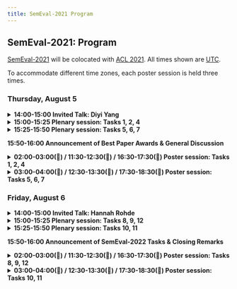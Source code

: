 ```yaml
---
title: SemEval-2021 Program
---
```


## SemEval-2021: Program

[SemEval-2021](https://semeval.github.io/SemEval2021/) will be colocated with [ACL 2021](https://2021.aclweb.org/). All times shown are [UTC](https://en.wikipedia.org/wiki/Coordinated_Universal_Time).

To accommodate different time zones, each poster session is held three times.

### Thursday, August 5

<details><summary><b>14:00-15:00 Invited Talk: Diyi Yang</b></summary>

  _Seven Social Factors in Natural Language Processing: Theory and Practice_

  Recently, natural language processing (NLP) has had increasing success and produced extensive industrial applications. Despite being sufficient to enable these applications, current NLP systems often ignore the social part of language, e.g., who says it, in what context, for what goals. In this talk, we take a closer look at social factors in language via a new theory taxonomy, and its interplay with computational methods via two lines of work. The first one studies what makes language persuasive by introducing a semi-supervised method to leverage hierarchical structures in text to recognize persuasion strategies in good-faith requests. The second part demonstrates how various structures in conversations can be utilized to generate better summaries for everyday interaction. We conclude by discussing several open-ended questions towards how to build socially aware language technologies, with the hope of getting closer to the goal of human-like language understanding.

  Bio: Diyi Yang is an assistant professor in the School of Interactive Computing at Georgia Tech. She is broadly interested in Computational Social Science, and Natural Language Processing. Diyi received her PhD from the Language Technologies Institute at Carnegie Mellon University. Her work has been published at leading NLP/HCI conferences, and also resulted in multiple award nominations from EMNLP, ICWSM, SIGCHI and CSCW. She is named as a Forbes 30 under 30 in Science, a recipient of IEEE AI 10 to Watch, and has received faculty research awards from Amazon, Facebook, JPMorgan Chase, and Salesforce.
  
</details>

<details><summary><b>15:00-15:25 Plenary session: Tasks 1, 2, 4</b></summary>

 - _SemEval-2021 Task 1: Lexical Complexity Prediction_, Matthew Shardlow, Richard Evans, Gustavo Henrique Paetzold and Marcos Zampieri
 - _OCHADAI-KYOTO at SemEval-2021 Task 1: Enhancing Model Generalization and Robustness for Lexical Complexity Prediction_, Yuki Taya, Lis Kanashiro Pereira, Fei Cheng and Ichiro Kobayashi
 - _SemEval-2021 Task 2: Multilingual and Cross-lingual Word-in-Context Disambiguation (MCL-WiC)_, Federico Martelli, Najla Kalach, Gabriele Tola and Roberto Navigli
 - _SemEval-2021 Task 4: Reading Comprehension of Abstract Meaning_, Boyuan Zheng, Xiaoyu Yang, Yu-Ping Ruan, Zhenhua Ling, Quan Liu, Si Wei and Xiaodan Zhu
 - _TA-MAMC at SemEval-2021 Task 4: Task-adaptive Pretraining and Multi-head Attention for Abstract Meaning Reading Comprehension_ Jing Zhang, Yimeng Zhuang and Yinpei Su

</details>

<details><summary><b>15:25-15:50 Plenary session: Tasks 5, 6, 7</b></summary>

 - _SemEval-2021 Task 5: Toxic Spans Detection_, John Pavlopoulos, Jeffrey Sorensen, Léo Laugier and Ion Androutsopoulos
 - _SemEval-2021 Task 6: Detection of Persuasion Techniques in Texts and Images_, Dimitar Dimitrov, Bishr Bin Ali, Shaden Shaar, Firoj Alam, Fabrizio Silvestri, Hamed Firooz, Preslav Nakov and Giovanni Da San Martino
 - _Alpha at SemEval-2021 Task 6: Transformer Based Propaganda Classification_, Zhida Feng, Jiji Tang, Jiaxiang Liu, Weichong Yin, Shikun Feng, Yu Sun and Li Chen
 - _SemEval 2021 Task 7: HaHackathon, Detecting and Rating Humor and Offense_, J. A. Meaney, Steven Wilson, Luis Chiruzzo, Adam Lopez and Walid Magdy

</details>

<b>15:50-16:00 Announcement of Best Paper Awards & General Discussion</b>

<details><summary><b>02:00-03:00(🌻) / 11:30-12:30(🌳) / 16:30-17:30(🍄) Poster session: Tasks 1, 2, 4</b></summary>

 - #56 _LangResearchLab NC at SemEval-2021 Task 1: Linguistic Feature Based Modelling for Lexical Complexity_, Raksha Agarwal and Niladri Chatterjee 🌻🌳
 - #67 _OCHADAI-KYOTO at SemEval-2021 Task 1: Enhancing Model Generalization and Robustness for Lexical Complexity Prediction_, Yuki Taya, Lis Kanashiro Pereira, Fei Cheng and Ichiro Kobayashi 🌻
 - #123 _Complex words identification using word-level features for SemEval-2020 Task 1_, Jenny Ortiz-Zambrano and Arturo Montejo-Ráez 
 - #150 _TUDA-CCL at SemEval-2021 Task 1: Using Gradient-boosted Regression Tree Ensembles Trained on a Heterogeneous Feature Set for Predicting Lexical Complexity_, Sebastian Gombert and Sabine Bartsch 🌳🍄
 - #156 _JCT at SemEval-2021 Task 1: Context-aware Representation for Lexical Complexity Prediction_, Chaya Liebeskind, Otniel Elkayam and Shmuel Liebeskind 🌳🍄
 - #195 _IAPUCP at SemEval-2021 Task 1: Stacking Fine-Tuned Transformers is Almost All You Need for Lexical Complexity Prediction_, Kervy Rivas Rojas and Fernando Alva-Manchego 
 - #110 _Uppsala NLP at SemEval-2021 Task 2: Multilingual Language Models for Fine-tuning and Feature Extraction in Word-in-Context Disambiguation_, Huiling You, Xingran Zhu and Sara Stymne 🍄
 - #113 _SkoltechNLP at SemEval-2021 Task 2: Generating Cross-Lingual Training Data for the Word-in-Context Task_, Anton Razzhigaev, Nikolay Arefyev and Alexander Panchenko 
 - #191 _Zhestyatsky at SemEval-2021 Task 2: ReLU over Cosine Similarity for BERT Fine-tuning_, Boris Zhestiankin and Maria Ponomareva 🌳
 - #200 _SzegedAI at SemEval-2021 Task 2: Zero-shot Approach for Multilingual and Cross-lingual Word-in-Context Disambiguation_, Gábor Berend 🌳🍄
 - #66 _ReCAM@IITK at SemEval-2021 Task 4: BERT and ALBERT based Ensemble for Abstract Word Prediction_, Abhishek Mittal and Ashutosh Modi 🌳
 - #136 _ECNU_ICA_1 SemEval-2021 Task 4: Leveraging Knowledge-enhanced Graph Attention Networks for Reading Comprehension of Abstract Meaning_, Pingsheng Liu, Linlin Wang, Qian Zhao, Hao Chen, Yuxi Feng, Xin Lin and liang he 
 - #137 _LRG at SemEval-2021 Task 4: Improving Reading Comprehension with Abstract Words using Augmentation, Linguistic Features and Voting_, Abheesht Sharma, Harshit Pandey, Gunjan Chhablani, Yash Bhartia and Tirtharaj Dash 🌻🌳🍄
 - #165 _IIE-NLP-Eyas at SemEval-2021 Task 4: Enhancing PLM for ReCAM with Special Tokens, Re-Ranking, Siamese Encoders and Back Translation_, Yuqiang Xie, Luxi Xing, Wei Peng and Yue Hu 
 - #192 _TA-MAMC at SemEval-2021 Task 4: Task-adaptive Pretraining and Multi-head Attention for Abstract Meaning Reading Comprehension_, Jing Zhang, Yimeng Zhuang and Yinpei Su 🌻🍄
 - #207 _NLP-IIS@UT at SemEval-2021 Task 4: Machine Reading Comprehension using the Long Document Transformer_, Hossein Basafa, Sajad Movahedi, Ali Ebrahimi, Azadeh Shakery and Heshaam Faili 🌳

</details>

<details><summary><b>03:00-04:00(🌻) / 12:30-13:30(🌳) / 17:30-18:30(🍄) Poster session: Tasks 5, 6, 7</b></summary>

 - #18 _IITK@Detox at SemEval-2021 Task 5: Semi-Supervised Learning and Dice Loss for Toxic Spans Detection_, Archit Bansal, Abhay Kaushik and Ashutosh Modi 🌳
 - #37 _UniParma at SemEval-2021 Task 5: Toxic Spans Detection Using CharacterBERT and Bag-of-Words Model_, Akbar Karimi, Leonardo Rossi and Andrea Prati 🍄
 - #42 _UPB at SemEval-2021 Task 5: Virtual Adversarial Training for Toxic Spans Detection_, Andrei Paraschiv, Dumitru-Clementin Cercel and Mihai Dascalu 🌳
 - #45 _NLRG at SemEval-2021 Task 5: Toxic Spans Detection Leveraging BERT-based Token Classification and Span Prediction Techniques_, Gunjan Chhablani, Abheesht Sharma, Harshit Pandey, Yash Bhartia and Shan Suthaharan 🌻🌳🍄
 - #85 _UoB at SemEval-2021 Task 5: Extending Pre-Trained Language Models to Include Task and Domain-Specific Information for Toxic Span Prediction_, Erik Yan and Harish Tayyar Madabushi 🌳
 - #90 _Cisco at SemEval-2021 Task 5: What’s Toxic?: Leveraging Transformers for Multiple Toxic Span Extraction from Online Comments_, Sreyan Ghosh and Sonal Kumar 
 - #175 _MedAI at SemEval-2021 Task 5: Start-to-end Tagging Framework for Toxic Spans Detection_, Zhen Wang, Hongjie Fan and Junfei Liu 
 - #210 _HamiltonDinggg at SemEval-2021 Task 5: Investigating Toxic Span Detection using RoBERTa Pre-training_, Huiyang Ding and David Jurgens 🌳
 - #101 _Alpha at SemEval-2021 Task 6: Transformer Based Propaganda Classification_, Zhida Feng, Jiji Tang, Jiaxiang Liu, Weichong Yin, Shikun Feng, Yu Sun and Li Chen 🍄
 - #157 _WVOQ at SemEval-2021 Task 6: BART for Span Detection and Classification_, Cees Roele 🌳🍄
 - #55 _HumorHunter at SemEval-2021 Task 7: Humor and Offense Recognition with Disentangled Attention_, Yubo Xie, Junze Li and Pearl Pu 🍄
 - #92 _Grenzlinie at SemEval-2021 Task 7: Detecting and Rating Humor and Offense_, Renyuan Liu and Xiaobing Zhou 
 - #118 _abcbpc at SemEval-2021 Task 7: ERNIE-based Multi-task Model for Detecting and Rating Humor and Offense_, Chao Pang, Xiaoran Fan, Weiyue Su, Xuyi Chen, Shuohuan Wang, Jiaxiang Liu, Xuan Ouyang, Shikun Feng and Yu Sun 🌻
 - #129 _Humor@IITK at SemEval-2021 Task 7: Large Language Models for Quantifying Humor and Offensiveness_, Aishwarya Gupta, Avik Pal, Bholeshwar Khurana, Lakshay Tyagi and Ashutosh Modi 🌳
 - #201 _RoMa at SemEval-2021 Task 7: A Transformer-based Approach for Detecting and Rating Humor and Offense_, Roberto Labadie, Mariano Jason Rodriguez, Reynier Ortega and Paolo Rosso 🌳

</details>

### Friday, August 6

<details><summary><b>14:00-15:00 Invited Talk: Hannah Rohde</b></summary>

  _Predictability and Informativity in Communication_

  This talk brings a psycholinguistic perspective to the questions of what makes a 'good' sentence for a speaker (or NLG system) to produce and what makes a 'good' inference about the world for a listener (or NLU system) to draw from the sentences they encounter.   I consider the link between real-world predictability and text likelihood – do the things that speakers choose to say about the world provide a transparent mapping to how the world really is?  This talk will introduce experimental evidence that comprehenders expect speakers to mention newsworthy content (namely content that is not highly predictable from world knowledge). For example, comprehenders who are asked to guess what a speaker is going to say next will infer from the mention of the word 'yellow' that the speaker is unlikely to be talking about something prototypically yellow (they anticipate that the speaker is talking about a shirt instead of a banana) and, more generally, they will guess that a sentence contains content that deviates from their real-world priors (they anticipate a description of a newsworthy situation with properties that are rare in the real world).   Such findings have implications for the way we use text to infer meaningful facts about the world and the way we evaluate the felicity and sensibility of a text.

  Bio: Hannah Rohde is a Reader in Linguistics & English Language at the University of Edinburgh. She works in experimental pragmatics, using psycholinguistic techniques to investigate questions in areas such as pronoun interpretation, referring expression generation, implicature, presupposition, deception, and the establishment of discourse coherence.  Her undergraduate degree was in Computer Science and Linguistics from Brown University, followed by a PhD in Linguistics at the University of California San Diego and postdoctoral fellowships at Northwestern and Stanford. She has helped organise the EU-wide "TextLink: Structuring discourse in multilingual Europe" COST Action network and is a recipient of the Philip Leverhulme Prize in Languages and Literatures.  Her dream is to one day experience in-person conferences again – to indulge in standing around in overcrowded corridors, talking to interesting people over conference coffee and biscuits!

</details>

<details><summary><b>15:00-15:25 Plenary session: Tasks 8, 9, 12</b></summary>

 - _SemEval-2021 Task 8: MeasEval – Extracting Counts and Measurements and their Related Contexts_, Corey Harper, Jessica Cox, Curt Kohler, Antony Scerri, Ron Daniel Jr. and Paul Groth
 - _SemEval-2021 Task 9: Fact Verification and Evidence Finding for Tabular Data in Scientific Documents (SEM-TAB-FACTS)_, Nancy X. R. Wang, Diwakar Mahajan, Marina Danilevsky and Sara Rosentha
 - _BreakingBERT@IITK at SemEval-2021 Task 9: Statement Verification and Evidence Finding with Tables_, Aditya Jindal, Ankur Gupta, Jaya Srivastava, Preeti Menghwani, Vijit Malik, Vishesh Kaushik and Ashutosh Modi
 - _SemEval-2021 Task 12: Learning with Disagreements_, Alexandra Uma, Tommaso Fornaciari, Anca Dumitrache, Tristan Miller, Jon Chamberlain, Barbara Plank, Edwin Simpson and Massimo Poesio

</details>

<details><summary><b>15:25-15:50 Plenary session: Tasks 10, 11</b></summary>

 - _SemEval-2021 Task 10: Source-Free Domain Adaptation for Semantic Processing_, Egoitz Laparra, Xin Su, Yiyun Zhao, Özlem Uzuner, Timothy Miller and Steven Bethard
 - _BLCUFIGHT at SemEval-2021 Task 10: Novel Unsupervised Frameworks For Source-Free Domain Adaptation_, Weikang Wang, Yi Wu, Yixiang Liu and Pengyuan Liu
 - _SemEval-2021 Task 11: NLPContributionGraph - Structuring Scholarly NLP Contributions for a Research Knowledge Graph_, Jennifer D'Souza, Sören Auer and Ted Pedersen
 - _UIUC_BioNLP at SemEval-2021 Task 11: A Cascade of Neural Models for Structuring Scholarly NLP Contributions
Haoyang Liu, M. Janina Sarol and Halil Kilicoglu

</details>

<b>15:50-16:00 Announcement of SemEval-2022 Tasks & Closing Remarks</b>

<details><summary><b>02:00-03:00(🌻) / 11:30-12:30(🌳) / 16:30-17:30(🍄) Poster session: Tasks 8, 9, 12</b></summary>

 - #115 _KGP at SemEval-2021 Task 8: Leveraging Multi-Staged Language Models for Extracting Measurements, their Attributes and Relations_, Neel Karia, Ayush Kaushal and Faraaz Mallick 🌳🍄
 - #154 _DPR at SemEval-2021 Task 8: Dynamic Path Reasoning for Measurement Relation Extraction_, Amir Pouran Ben Veyseh, Franck Dernoncourt and Thien Huu Nguyen 🌳
 - #171 _CLaC-np at SemEval-2021 Task 8: Dependency DGCNN_, Nihatha Lathiff, Pavel Khloponin and Sabine Bergler 🌳🍄
 - #174 _CLaC-BP at SemEval-2021 Task 8: SciBERT Plus Rules for MeasEval_, Benjamin Therien, Parsa Bagherzadeh and Sabine Bergler 🌳🍄
 - #63 _BreakingBERT@IITK at SemEval-2021 Task 9: Statement Verification and Evidence Finding with Tables_, Aditya Jindal, Ankur Gupta, Jaya Srivastava, Preeti Menghwani, Vijit Malik, Vishesh Kaushik and Ashutosh Modi 🌻🍄
 - #104 _THiFly_Queens at SemEval-2021 Task 9: Two-stage Statement Verification with Adaptive Ensembling and Slot-based Operation_, Yuxuan Zhou, Kaiyin Zhou, Xien Liu, Ji Wu and Xiaodan Zhu 🌻
 - #112 _TAPAS at SemEval-2021 Task 9: Reasoning over tables with intermediate pre-training_, Thomas Müller, Julian Eisenschlos and Syrine Krichene 🌳
 - #199 _BOUN at SemEval-2021 Task 9: Text Augmentation Techniques for Fact Verification in Tabular Data_, Abdullatif Köksal, Yusuf Yüksel, Bekir Yıldırım and Arzucan Özgür 🌳🍄

</details>

<details><summary><b>03:00-04:00(🌻) / 12:30-13:30(🌳) / 17:30-18:30(🍄) Poster session: Tasks 10, 11</b></summary>

 - #93 _IITK at SemEval-2021 Task 10: Source-Free Unsupervised Domain Adaptation using Class Prototypes_, Harshit Kumar, Jinang Shah, Nidhi Hegde, Priyanshu Gupta, Vaibhav Jindal and Ashutosh Modi 🌳
 - #105 _PTST-UoM at SemEval-2021 Task 10: Parsimonious Transfer for Sequence Tagging_, Kemal Kurniawan, Lea Frermann, Philip Schulz and Trevor Cohn 🌻🌳
 - #106 _BLCUFIGHT at SemEval-2021 Task 10: Novel Unsupervised Frameworks For Source-Free Domain Adaptation_, Weikang Wang, Yi Wu, Yixiang Liu and pengyuan liu 
 - #125 _Self-Adapter at SemEval-2021 Task 10: Entropy-based Pseudo-Labeler for Source-free Domain Adaptation_, Sangwon Yoon, Yanghoon Kim and Kyomin Jung 🌻🌳🍄
 - #151 _The University of Arizona at SemEval-2021 Task 10: Applying Self-training, Active Learning and Data Augmentation to Source-free Domain Adaptation_, Xin Su, Yiyun Zhao and Steven Bethard 🌻🍄
 - #49 _KnowGraph@IITK at SemEval-2021 Task 11: Building Knowledge Graph for NLP Research_, Shashank Shailabh, Sajal Chaurasia and Ashutosh Modi 🌳
 - #95 _YNU-HPCC at SemEval-2021 Task 11: Using a BERT Model to Extract Contributions from NLP Scholarly Articles_, Xinge Ma, Jin Wang and Xuejie Zhang 🌻🍄
 - #103 _ITNLP at SemEval-2021 Task 11: Boosting BERT with Sampling and Adversarial Training for Knowledge Extraction_, Genyu Zhang, Yu Su, Changhong He, Lei Lin, Chengjie Sun and Lili Shan 🌻
 - #172 _UIUC_BioNLP at SemEval-2021 Task 11: A Cascade of Neural Models for Structuring Scholarly NLP Contributions_, Haoyang Liu, M. Janina Sarol and Halil Kilicoglu 🌳🍄
 - #185 _Duluth at SemEval-2021 Task 11: Applying DeBERTa to Contributing Sentence Selection and Dependency Parsing for Entity Extraction_, Anna Martin and Ted Pedersen 🌳
 - #197 _INNOVATORS at SemEval-2021 Task-11: A Dependency Parsing and BERT-based model for Extracting Contribution Knowledge from Scientific Papers_, Hardik Arora, Tirthankar Ghosal, Sandeep Kumar, Suraj Patwal and Phil Gooch 🌻🍄

</details>
